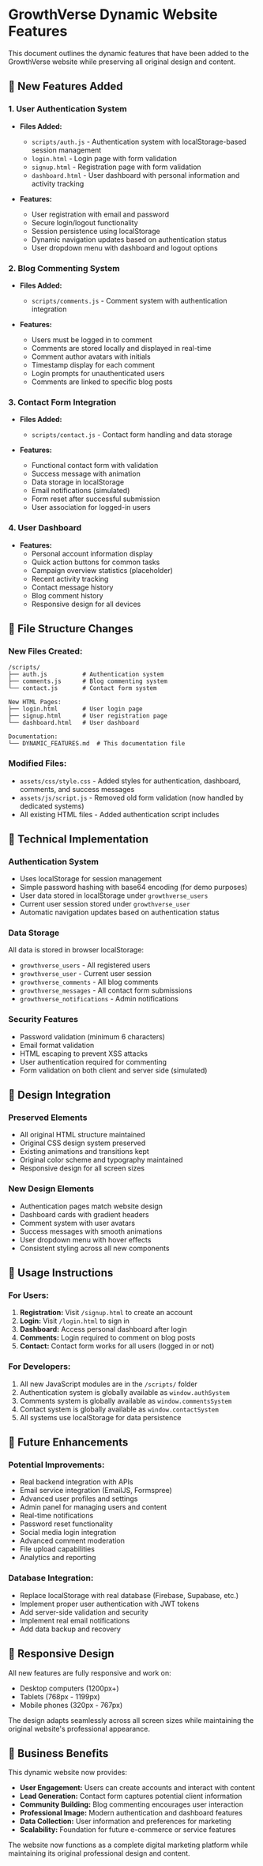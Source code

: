# GrowthVerse Dynamic Website Features

This document outlines the dynamic features that have been added to the GrowthVerse website while preserving all original design and content.

## 🚀 New Features Added

### 1. User Authentication System
- **Files Added:**
  - `scripts/auth.js` - Authentication system with localStorage-based session management
  - `login.html` - Login page with form validation
  - `signup.html` - Registration page with form validation
  - `dashboard.html` - User dashboard with personal information and activity tracking

- **Features:**
  - User registration with email and password
  - Secure login/logout functionality
  - Session persistence using localStorage
  - Dynamic navigation updates based on authentication status
  - User dropdown menu with dashboard and logout options

### 2. Blog Commenting System
- **Files Added:**
  - `scripts/comments.js` - Comment system with authentication integration

- **Features:**
  - Users must be logged in to comment
  - Comments are stored locally and displayed in real-time
  - Comment author avatars with initials
  - Timestamp display for each comment
  - Login prompts for unauthenticated users
  - Comments are linked to specific blog posts

### 3. Contact Form Integration
- **Files Added:**
  - `scripts/contact.js` - Contact form handling and data storage

- **Features:**
  - Functional contact form with validation
  - Success message with animation
  - Data storage in localStorage
  - Email notifications (simulated)
  - Form reset after successful submission
  - User association for logged-in users

### 4. User Dashboard
- **Features:**
  - Personal account information display
  - Quick action buttons for common tasks
  - Campaign overview statistics (placeholder)
  - Recent activity tracking
  - Contact message history
  - Blog comment history
  - Responsive design for all devices

## 📁 File Structure Changes

### New Files Created:
```
/scripts/
├── auth.js          # Authentication system
├── comments.js      # Blog commenting system
└── contact.js       # Contact form system

New HTML Pages:
├── login.html       # User login page
├── signup.html      # User registration page
└── dashboard.html   # User dashboard

Documentation:
└── DYNAMIC_FEATURES.md  # This documentation file
```

### Modified Files:
- `assets/css/style.css` - Added styles for authentication, dashboard, comments, and success messages
- `assets/js/script.js` - Removed old form validation (now handled by dedicated systems)
- All existing HTML files - Added authentication script includes

## 🔧 Technical Implementation

### Authentication System
- Uses localStorage for session management
- Simple password hashing with base64 encoding (for demo purposes)
- User data stored in localStorage under `growthverse_users`
- Current user session stored under `growthverse_user`
- Automatic navigation updates based on authentication status

### Data Storage
All data is stored in browser localStorage:
- `growthverse_users` - All registered users
- `growthverse_user` - Current user session
- `growthverse_comments` - All blog comments
- `growthverse_messages` - All contact form submissions
- `growthverse_notifications` - Admin notifications

### Security Features
- Password validation (minimum 6 characters)
- Email format validation
- HTML escaping to prevent XSS attacks
- User authentication required for commenting
- Form validation on both client and server side (simulated)

## 🎨 Design Integration

### Preserved Elements
- All original HTML structure maintained
- Original CSS design system preserved
- Existing animations and transitions kept
- Original color scheme and typography maintained
- Responsive design for all screen sizes

### New Design Elements
- Authentication pages match website design
- Dashboard cards with gradient headers
- Comment system with user avatars
- Success messages with smooth animations
- User dropdown menu with hover effects
- Consistent styling across all new components

## 🚀 Usage Instructions

### For Users:
1. **Registration:** Visit `/signup.html` to create an account
2. **Login:** Visit `/login.html` to sign in
3. **Dashboard:** Access personal dashboard after login
4. **Comments:** Login required to comment on blog posts
5. **Contact:** Contact form works for all users (logged in or not)

### For Developers:
1. All new JavaScript modules are in the `/scripts/` folder
2. Authentication system is globally available as `window.authSystem`
3. Comments system is globally available as `window.commentsSystem`
4. Contact system is globally available as `window.contactSystem`
5. All systems use localStorage for data persistence

## 🔄 Future Enhancements

### Potential Improvements:
- Real backend integration with APIs
- Email service integration (EmailJS, Formspree)
- Advanced user profiles and settings
- Admin panel for managing users and content
- Real-time notifications
- Password reset functionality
- Social media login integration
- Advanced comment moderation
- File upload capabilities
- Analytics and reporting

### Database Integration:
- Replace localStorage with real database (Firebase, Supabase, etc.)
- Implement proper user authentication with JWT tokens
- Add server-side validation and security
- Implement real email notifications
- Add data backup and recovery

## 📱 Responsive Design

All new features are fully responsive and work on:
- Desktop computers (1200px+)
- Tablets (768px - 1199px)
- Mobile phones (320px - 767px)

The design adapts seamlessly across all screen sizes while maintaining the original website's professional appearance.

## 🎯 Business Benefits

This dynamic website now provides:
- **User Engagement:** Users can create accounts and interact with content
- **Lead Generation:** Contact form captures potential client information
- **Community Building:** Blog commenting encourages user interaction
- **Professional Image:** Modern authentication and dashboard features
- **Data Collection:** User information and preferences for marketing
- **Scalability:** Foundation for future e-commerce or service features

The website now functions as a complete digital marketing platform while maintaining its original professional design and content.
